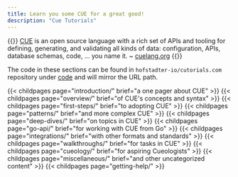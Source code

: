 ```yaml
---
title: Learn you some CUE for a great good!
description: "Cue Tutorials"
---
```


{{<lead>}}
[CUE](https://cuelang.org) is an open source language with a rich set of APIs and tooling
for defining, generating, and validating all kinds of data:
configuration, APIs, database schemas, code, … you name it.
 ~ [cuelang.org](https://cuelang.org)
{{</lead>}}

The code in these sections can be found in `hofstadter-io/cutorials.com` repository
under [code](https://github.com/hofstadter-io/cuetorials/tree/main/code) and will mirror the URL path.

{{< childpages page="introduction/" brief="a one pager about CUE" >}}
{{< childpages page="overview/" brief="of CUE's concepts and syntax" >}}
{{< childpages page="first-steps/" brief="to adopting CUE" >}}
{{< childpages page="patterns/" brief="and more complex CUE" >}}
{{< childpages page="deep-dives/" brief="on topics in CUE" >}}
{{< childpages page="go-api/" brief="for working with CUE from Go" >}}
{{< childpages page="integrations/" brief="with other formats and standards" >}}
{{< childpages page="walkthroughs/" brief="for tasks in CUE" >}}
{{< childpages page="cueology/" brief="for aspiring Cueologists" >}}
{{< childpages page="miscellaneous/" brief="and other uncategorized content" >}}
{{< childpages page="getting-help/" >}}

